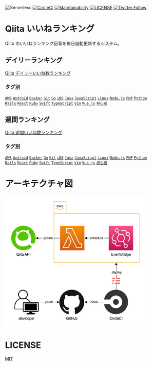 ![Serverless](http://public.serverless.com/badges/v3.svg)
[![CircleCI](https://circleci.com/gh/koki-develop/qiita-lgtm-ranking.svg?style=shield)](https://circleci.com/gh/koki-develop/qiita-lgtm-ranking)
[![Maintainability](https://api.codeclimate.com/v1/badges/a3d838384eb09c611b44/maintainability)](https://codeclimate.com/github/koki-develop/qiita-lgtm-ranking/maintainability)
[![LICENSE](https://img.shields.io/github/license/koki-develop/qiita-lgtm-ranking?style=plastic)](./LICENSE)
[![Twitter Follow](https://img.shields.io/twitter/follow/koki_develop?style=social)](https://twitter.com/koki_develop)

# Qiita いいねランキング

Qiita のいいねランキング記事を毎日自動更新するシステム。

## デイリーランキング

[Qiita デイリーいいね数ランキング](https://qiita.com/items/fa223e1fa0ab057a54bc)

### タグ別

[`AWS`](https://qiita.com/items/8c4aeec4fc98e4b1ba0e)
[`Android`](https://qiita.com/items/9c6bf21a9880e242a0d6)
[`Docker`](https://qiita.com/items/70aa655b580ed4f91756)
[`Git`](https://qiita.com/items/36cfb2318aabe8b3f8df)
[`Go`](https://qiita.com/items/16809f8444e0329bed8a)
[`iOS`](https://qiita.com/items/da7fabcf41ed103528ae)
[`Java`](https://qiita.com/items/9003b8beb47a46292028)
[`JavaScript`](https://qiita.com/items/31e7365a838b890f7cc3)
[`Linux`](https://qiita.com/items/7bcae94b268bff253eef)
[`Node.js`](https://qiita.com/items/17556a2356938fdf489c)
[`PHP`](https://qiita.com/items/42476b629e2d655d9803)
[`Python`](https://qiita.com/items/45e8c5b0017008c62fac)
[`Rails`](https://qiita.com/items/6835d21664b6e36a1efa)
[`React`](https://qiita.com/items/d17e403386f316d0d96e)
[`Ruby`](https://qiita.com/items/effb08232a286c91b814)
[`Swift`](https://qiita.com/items/4b45f7a2308597b362e6)
[`TypeScript`](https://qiita.com/items/3442ef41f83064dafb64)
[`Vim`](https://qiita.com/items/cb67a3dd7a37eee8f8d9)
[`Vue.js`](https://qiita.com/items/a0d7b0334c58e658c7a0)
[`初心者`](https://qiita.com/items/4107350b0914837836af)

## 週間ランキング

[Qiita 週間いいね数ランキング](https://qiita.com/items/b6cfc81906990b3a3e72)

### タグ別

[`AWS`](https://qiita.com/items/e24b6279326a462d456c)
[`Android`](https://qiita.com/items/8b3af051428d746f26c5)
[`Docker`](https://qiita.com/items/ae11fca7d2eba445b037)
[`Go`](https://qiita.com/items/49d4537d95f878b3e91a)
[`Git`](https://qiita.com/items/74eacdbf363e260981c3)
[`iOS`](https://qiita.com/items/e61a29a383d0403e92fc)
[`Java`](https://qiita.com/items/4c3f84836bfdbb137226)
[`JavaScript`](https://qiita.com/items/eaa7ac5b62a0a723edbb)
[`Linux`](https://qiita.com/items/362e81e53c3f9dee22f1)
[`Node.js`](https://qiita.com/items/66ed7ad8f7c9673e9d50)
[`PHP`](https://qiita.com/items/3318cbdbc45c6ebd4014)
[`Python`](https://qiita.com/items/9d7f2ffeafb36cf59a77)
[`Rails`](https://qiita.com/items/93b9e7f7d143e9ce650e)
[`React`](https://qiita.com/items/f9712f8acace22815b99)
[`Ruby`](https://qiita.com/items/72c3d2e896bdc3e1a6b3)
[`Swift`](https://qiita.com/items/e2b6f0645e29f0e2b761)
[`TypeScript`](https://qiita.com/items/25b7c0870afa6d41d19b)
[`Vim`](https://qiita.com/items/f5361177baef95e447d1)
[`Vue.js`](https://qiita.com/items/2774e02c6eea5c830d99)
[`初心者`](https://qiita.com/items/402899ec543aff109505)

# アーキテクチャ図

![architecture](./README/architecture.jpg)

# LICENSE

[MIT](./LICENSE)
